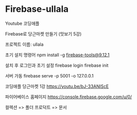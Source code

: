 # Firebase-ullala

Youtube 코딩애플

Firebase로 당근마켓 만들기 (맛보기 5강)

프로젝트 이름: ullala

초기 설치 명령어
npm install -g firebase-tools@9.12.1  

설치 후 로그인과 초기 설정
firebase login
firebase init

서버 가동
firebase serve -p 5001 -o 127.0.0.1

코딩애플 당근마켓 1강
https://youtu.be/bJ-33ANIScE

파이어베이스 홈페이지
https://console.firebase.google.com/u/0/

컬렉션 => 폴더
프로덕트 => 문서
